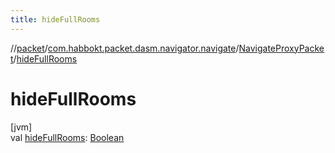```yaml
---
title: hideFullRooms
---
```

//[packet](../../../index.html)/[com.habbokt.packet.dasm.navigator.navigate](../index.html)/[NavigateProxyPacket](index.html)/[hideFullRooms](hide-full-rooms.html)



# hideFullRooms



[jvm]\
val [hideFullRooms](hide-full-rooms.html): [Boolean](https://kotlinlang.org/api/latest/jvm/stdlib/kotlin/-boolean/index.html)




